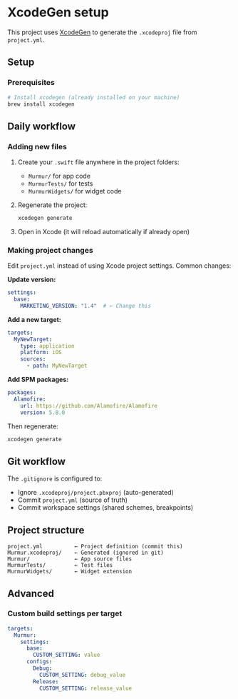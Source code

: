 # XcodeGen setup

This project uses [XcodeGen](https://github.com/yonaskolb/XcodeGen) to generate the `.xcodeproj` file from `project.yml`.

## Setup

### Prerequisites

```bash
# Install xcodegen (already installed on your machine)
brew install xcodegen
```

## Daily workflow

### Adding new files

1. Create your `.swift` file anywhere in the project folders:
   - `Murmur/` for app code
   - `MurmurTests/` for tests
   - `MurmurWidgets/` for widget code

2. Regenerate the project:
   ```bash
   xcodegen generate
   ```

3. Open in Xcode (it will reload automatically if already open)

### Making project changes

Edit `project.yml` instead of using Xcode project settings. Common changes:

**Update version:**
```yaml
settings:
  base:
    MARKETING_VERSION: "1.4"  # ← Change this
```

**Add a new target:**
```yaml
targets:
  MyNewTarget:
    type: application
    platform: iOS
    sources:
      - path: MyNewTarget
```

**Add SPM packages:**
```yaml
packages:
  Alamofire:
    url: https://github.com/Alamofire/Alamofire
    version: 5.8.0
```

Then regenerate:
```bash
xcodegen generate
```

## Git workflow

The `.gitignore` is configured to:
- Ignore `.xcodeproj/project.pbxproj` (auto-generated)
- Commit `project.yml` (source of truth)
- Commit workspace settings (shared schemes, breakpoints)

## Project structure

```
project.yml          ← Project definition (commit this)
Murmur.xcodeproj/    ← Generated (ignored in git)
Murmur/              ← App source files
MurmurTests/         ← Test files
MurmurWidgets/       ← Widget extension
```

## Advanced

### Custom build settings per target

```yaml
targets:
  Murmur:
    settings:
      base:
        CUSTOM_SETTING: value
      configs:
        Debug:
          CUSTOM_SETTING: debug_value
        Release:
          CUSTOM_SETTING: release_value
```